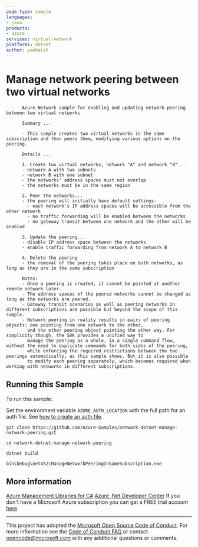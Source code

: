 ```yaml
---
page_type: sample
languages:
- java
products:
- azure
services: virtual-network
platforms: dotnet
author: yaohaizh
---
```


# Manage network peering between two virtual networks #

          Azure Network sample for enabling and updating network peering between two virtual networks
         
          Summary ...
         
          - This sample creates two virtual networks in the same subscription and then peers them, modifying various options on the peering.
         
          Details ...
         
          1. Create two virtual networks, network "A" and network "B"...
          - network A with two subnets
          - network B with one subnet
          - the networks' address spaces must not overlap
          - the networks must be in the same region
         
          2. Peer the networks...
          - the peering will initially have default settings:
            - each network's IP address spaces will be accessible from the other network
            - no traffic forwarding will be enabled between the networks
            - no gateway transit between one network and the other will be enabled
         
          3. Update the peering...
          - disable IP address space between the networks
          - enable traffic forwarding from network A to network B
          
          4. Delete the peering
          - the removal of the peering takes place on both networks, as long as they are in the same subscription
         
          Notes: 
          - Once a peering is created, it cannot be pointed at another remote network later.
          - The address spaces of the peered networks cannot be changed as long as the networks are peered.
          - Gateway transit scenarios as well as peering networks in different subscriptions are possible but beyond the scope of this sample.
          - Network peering in reality results in pairs of peering objects: one pointing from one network to the other,
            and the other peering object pointing the other way. For simplicity though, the SDK provides a unified way to
            manage the peering as a whole, in a single command flow, without the need to duplicate commands for both sides of the peering,
            while enforcing the required restrictions between the two peerings automatically, as this sample shows. But it is also possible
            to modify each peering separately, which becomes required when working with networks in different subscriptions.


## Running this Sample ##

To run this sample:

Set the environment variable `AZURE_AUTH_LOCATION` with the full path for an auth file. See [how to create an auth file](https://github.com/Azure/azure-libraries-for-net/blob/master/AUTH.md).

    git clone https://github.com/Azure-Samples/network-dotnet-manage-network-peering.git

    cd network-dotnet-manage-network-peering

    dotnet build

    bin\Debug\net452\ManageNetworkPeeringInSameSubscription.exe

## More information ##

[Azure Management Libraries for C#](https://github.com/Azure/azure-sdk-for-net/tree/Fluent)
[Azure .Net Developer Center](https://azure.microsoft.com/en-us/develop/net/)
If you don't have a Microsoft Azure subscription you can get a FREE trial account [here](http://go.microsoft.com/fwlink/?LinkId=330212)

---

This project has adopted the [Microsoft Open Source Code of Conduct](https://opensource.microsoft.com/codeofconduct/). For more information see the [Code of Conduct FAQ](https://opensource.microsoft.com/codeofconduct/faq/) or contact [opencode@microsoft.com](mailto:opencode@microsoft.com) with any additional questions or comments.